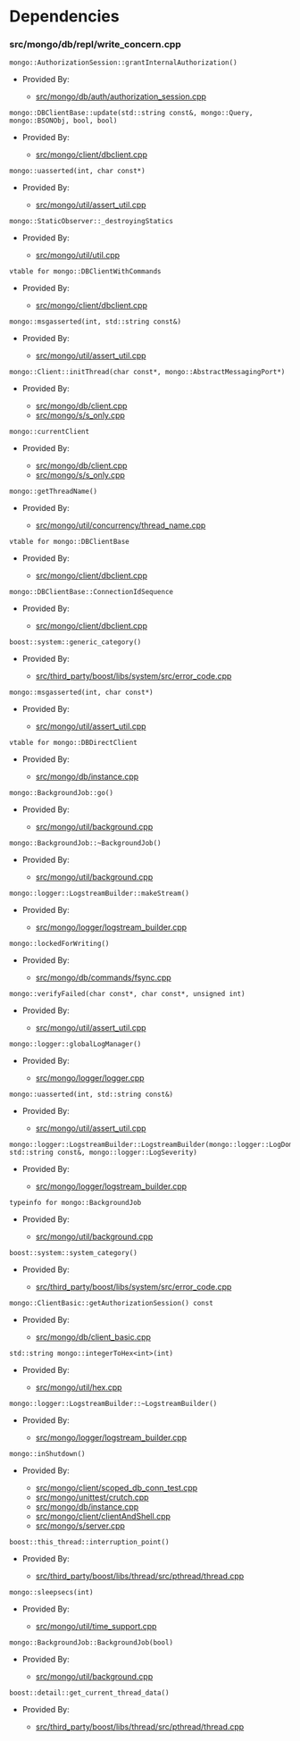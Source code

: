 
# Dependencies

### src/mongo/db/repl/write\_concern.cpp

<div></div>

    mongo::AuthorizationSession::grantInternalAuthorization()

- Provided By:

    - [src/mongo/db/auth/authorization\_session.cpp](../authentication)

<div></div>

    mongo::DBClientBase::update(std::string const&, mongo::Query, mongo::BSONObj, bool, bool)

- Provided By:

    - [src/mongo/client/dbclient.cpp](../cpp\_client\_driver)

<div></div>

    mongo::uasserted(int, char const*)

- Provided By:

    - [src/mongo/util/assert\_util.cpp](../utilities)

<div></div>

    mongo::StaticObserver::_destroyingStatics

- Provided By:

    - [src/mongo/util/util.cpp](../utilities)

<div></div>

    vtable for mongo::DBClientWithCommands

- Provided By:

    - [src/mongo/client/dbclient.cpp](../cpp\_client\_driver)

<div></div>

    mongo::msgasserted(int, std::string const&)

- Provided By:

    - [src/mongo/util/assert\_util.cpp](../utilities)

<div></div>

    mongo::Client::initThread(char const*, mongo::AbstractMessagingPort*)

- Provided By:

    - [src/mongo/db/client.cpp](../client\_and\_operation\_tracking)
    - [src/mongo/s/s\_only.cpp](../client\_and\_operation\_tracking)

<div></div>

    mongo::currentClient

- Provided By:

    - [src/mongo/db/client.cpp](../client\_and\_operation\_tracking)
    - [src/mongo/s/s\_only.cpp](../client\_and\_operation\_tracking)

<div></div>

    mongo::getThreadName()

- Provided By:

    - [src/mongo/util/concurrency/thread\_name.cpp](../utilities)

<div></div>

    vtable for mongo::DBClientBase

- Provided By:

    - [src/mongo/client/dbclient.cpp](../cpp\_client\_driver)

<div></div>

    mongo::DBClientBase::ConnectionIdSequence

- Provided By:

    - [src/mongo/client/dbclient.cpp](../cpp\_client\_driver)

<div></div>

    boost::system::generic_category()

- Provided By:

    - [src/third\_party/boost/libs/system/src/error\_code.cpp](../boost\_system)

<div></div>

    mongo::msgasserted(int, char const*)

- Provided By:

    - [src/mongo/util/assert\_util.cpp](../utilities)

<div></div>

    vtable for mongo::DBDirectClient

- Provided By:

    - [src/mongo/db/instance.cpp](../storage\_layer\_structure)

<div></div>

    mongo::BackgroundJob::go()

- Provided By:

    - [src/mongo/util/background.cpp](../utilities)

<div></div>

    mongo::BackgroundJob::~BackgroundJob()

- Provided By:

    - [src/mongo/util/background.cpp](../utilities)

<div></div>

    mongo::logger::LogstreamBuilder::makeStream()

- Provided By:

    - [src/mongo/logger/logstream\_builder.cpp](../logging\_system)

<div></div>

    mongo::lockedForWriting()

- Provided By:

    - [src/mongo/db/commands/fsync.cpp](../database\_commands)

<div></div>

    mongo::verifyFailed(char const*, char const*, unsigned int)

- Provided By:

    - [src/mongo/util/assert\_util.cpp](../utilities)

<div></div>

    mongo::logger::globalLogManager()

- Provided By:

    - [src/mongo/logger/logger.cpp](../logging\_system)

<div></div>

    mongo::uasserted(int, std::string const&)

- Provided By:

    - [src/mongo/util/assert\_util.cpp](../utilities)

<div></div>

    mongo::logger::LogstreamBuilder::LogstreamBuilder(mongo::logger::LogDomain<mongo::logger::MessageEventEphemeral>*, std::string const&, mongo::logger::LogSeverity)

- Provided By:

    - [src/mongo/logger/logstream\_builder.cpp](../logging\_system)

<div></div>

    typeinfo for mongo::BackgroundJob

- Provided By:

    - [src/mongo/util/background.cpp](../utilities)

<div></div>

    boost::system::system_category()

- Provided By:

    - [src/third\_party/boost/libs/system/src/error\_code.cpp](../boost\_system)

<div></div>

    mongo::ClientBasic::getAuthorizationSession() const

- Provided By:

    - [src/mongo/db/client\_basic.cpp](../client\_and\_operation\_tracking)

<div></div>

    std::string mongo::integerToHex<int>(int)

- Provided By:

    - [src/mongo/util/hex.cpp](../utilities)

<div></div>

    mongo::logger::LogstreamBuilder::~LogstreamBuilder()

- Provided By:

    - [src/mongo/logger/logstream\_builder.cpp](../logging\_system)

<div></div>

    mongo::inShutdown()

- Provided By:

    - [src/mongo/client/scoped\_db\_conn\_test.cpp](../cpp\_client\_driver)
    - [src/mongo/unittest/crutch.cpp](../unit\_tests)
    - [src/mongo/db/instance.cpp](../storage\_layer\_structure)
    - [src/mongo/client/clientAndShell.cpp](../cpp\_client\_driver)
    - [src/mongo/s/server.cpp](../mongos\_and\_mongod\_mains)

<div></div>

    boost::this_thread::interruption_point()

- Provided By:

    - [src/third\_party/boost/libs/thread/src/pthread/thread.cpp](../boost\_thread)

<div></div>

    mongo::sleepsecs(int)

- Provided By:

    - [src/mongo/util/time\_support.cpp](../utilities)

<div></div>

    mongo::BackgroundJob::BackgroundJob(bool)

- Provided By:

    - [src/mongo/util/background.cpp](../utilities)

<div></div>

    boost::detail::get_current_thread_data()

- Provided By:

    - [src/third\_party/boost/libs/thread/src/pthread/thread.cpp](../boost\_thread)

